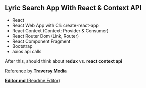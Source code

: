 ## **Lyric Search App With React & Context API**

- React
- React Web App with Cli: create-react-app
- React Context (Context: Provider & Consumer)
- React Router Dom (Link, Router)
- React Component Fragment
- Bootstrap
- axios api calls

After this, should think about **redux** vs. **react context api**


[Reference by **Traversy Media**](https://www.youtube.com/user/TechGuyWeb/featured "Reference by Traversy Media")

[**Editor.md** (Readme Editor)](https://pandao.github.io/editor.md/en.html "Editor.md (Readme Editor)")